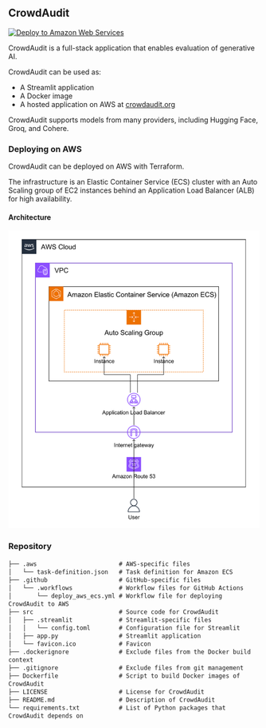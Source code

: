 ## CrowdAudit

[![Deploy to Amazon Web Services](https://github.com/Tiger-Du/CrowdAudit/actions/workflows/deploy_aws_ecs.yml/badge.svg)](https://github.com/Tiger-Du/CrowdAudit/actions/workflows/deploy_aws_ecs.yml)

CrowdAudit is a full-stack application that enables evaluation of generative AI.

CrowdAudit can be used as:

- A Streamlit application
- A Docker image
- A hosted application on AWS at [crowdaudit.org](https://crowdaudit.org)

CrowdAudit supports models from many providers, including Hugging Face, Groq, and Cohere.

### Deploying on AWS

CrowdAudit can be deployed on AWS with Terraform.

The infrastructure is an Elastic Container Service (ECS) cluster with an Auto Scaling group of EC2 instances behind an Application Load Balancer (ALB) for high availability.

#### Architecture

![](diagram.png)

### Repository

```code
├── .aws                       # AWS-specific files
│   └── task-definition.json   # Task definition for Amazon ECS
├── .github                    # GitHub-specific files
│   └── .workflows             # Workflow files for GitHub Actions
│       └── deploy_aws_ecs.yml # Workflow file for deploying CrowdAudit to AWS
├── src                        # Source code for CrowdAudit
│   ├── .streamlit             # Streamlit-specific files
│   │   └── config.toml        # Configuration file for Streamlit
│   ├── app.py                 # Streamlit application
│   └── favicon.ico            # Favicon
├── .dockerignore              # Exclude files from the Docker build context
├── .gitignore                 # Exclude files from git management
├── Dockerfile                 # Script to build Docker images of CrowdAudit
├── LICENSE                    # License for CrowdAudit
├── README.md                  # Description of CrowdAudit
└── requirements.txt           # List of Python packages that CrowdAudit depends on
```
